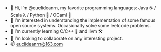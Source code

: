 - 👋 Hi, I’m @euclideanrn, my favorite programming languages: Java ☕️ / Scala λ / Python 🐍 / OCaml 🐫
- 👀 I’m interested in understanding the implementation of some famous open source systems. Occasionally solve some leetcode problems.
- 🌱 I’m currently learning C/C++ 🚀 and llvm 🛠
- 💞️ I’m looking to collaborate on any interesting project.
- 📫 euclideanrn@163.com


<!---
📈 my github stats

<p align="center"> <img src="https://github-readme-stats.vercel.app/api?username=euclideanrn&show_icons=true&theme=gotham" alt="euclideanrn" />

euclideanrn/euclideanrn is a ✨ special ✨ repository because its `README.md` (this file) appears on your GitHub profile.
You can click the Preview link to take a look at your changes.
--->
